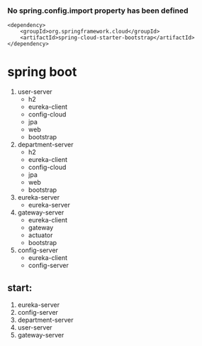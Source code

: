 ### No spring.config.import property has been defined
```
<dependency>
    <groupId>org.springframework.cloud</groupId>
    <artifactId>spring-cloud-starter-bootstrap</artifactId>
</dependency>
```

# spring boot
1. user-server
    - h2
    - eureka-client
    - config-cloud
    - jpa
    - web
    - bootstrap
2. department-server
    - h2
    - eureka-client
    - config-cloud
    - jpa
    - web
    - bootstrap
3. eureka-server
    - eureka-server
4. gateway-server
    - eureka-client
    - gateway
    - actuator
    - bootstrap
5. config-server
    - eureka-client
    - config-server


## start:
1. eureka-server
2. config-server
3. department-server
4. user-server
5. gateway-server




